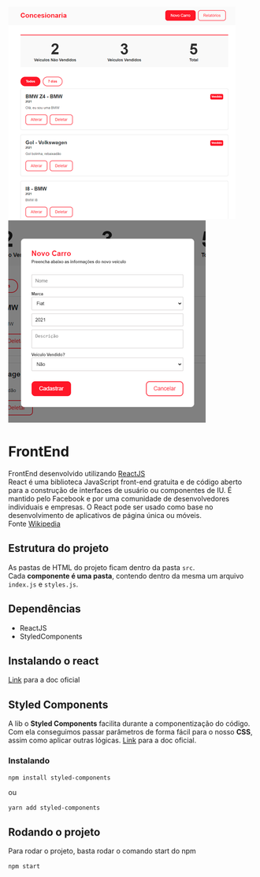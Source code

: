 ![MainProjectScreen](https://raw.githubusercontent.com/d-napoli/tinnova-backend-test/main/5-Cars-API/media/Front-End-Screen-Main.png)
![AddNewCarScreen](https://raw.githubusercontent.com/d-napoli/tinnova-backend-test/main/5-Cars-API/media/Front-End-Screen-New-Car.png)
# FrontEnd
FrontEnd desenvolvido utilizando [ReactJS](https://reactjs.org/)<br>
React é uma biblioteca JavaScript front-end gratuita e de código aberto para a construção de interfaces de usuário ou componentes de IU. É mantido pelo Facebook e por uma comunidade de desenvolvedores individuais e empresas. O React pode ser usado como base no desenvolvimento de aplicativos de página única ou móveis.<br>
Fonte [Wikipedia](https://en.wikipedia.org/wiki/React_(JavaScript_library))
## Estrutura do projeto
As pastas de HTML do projeto ficam dentro da pasta `src`.<br>
Cada **componente é uma pasta**, contendo dentro da mesma um arquivo `index.js` e `styles.js`.<br>
## Dependências
- ReactJS
- StyledComponents

## Instalando o react
[Link](https://reactjs.org/docs/getting-started.html) para a doc oficial
## Styled Components
A lib o **Styled Components** facilita durante a componentização do código.<br>
Com ela conseguimos passar parâmetros de forma fácil para o nosso **CSS**, assim como aplicar outras lógicas.
[Link](https://styled-components.com/) para a doc oficial.
### Instalando
```batch
npm install styled-components
```
ou
```batch
yarn add styled-components
```
## Rodando o projeto
Para rodar o projeto, basta rodar o comando start do npm<br>
```batch
npm start
```